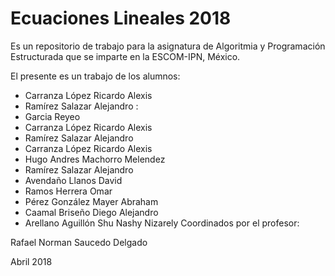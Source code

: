 # Ecuaciones Lineales 2018

Es un repositorio de trabajo para la asignatura de 
Algoritmia y Programación Estructurada 
que se imparte en la ESCOM-IPN, México.

El presente es un trabajo de los alumnos:

* Carranza López Ricardo Alexis 
* Ramírez Salazar Alejandro : 
* Garcia Reyeo
* Carranza López Ricardo Alexis 
* Ramírez Salazar Alejandro
* Carranza López Ricardo Alexis
* Hugo Andres Machorro Melendez
* Ramírez Salazar Alejandro  
* Avendaño Llanos David
* Ramos Herrera Omar
* Pérez González Mayer Abraham
* Caamal Briseño Diego Alejandro  
* Arellano Aguillón Shu Nashy Nizarely
Coordinados por el profesor:

Rafael Norman Saucedo Delgado

Abril 2018
